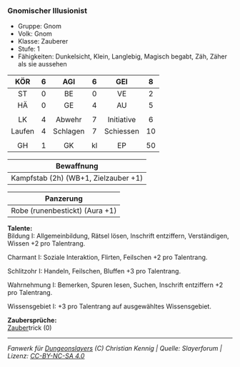 ### Gnomischer Illusionist

- Gruppe: Gnom
- Volk: Gnom
- Klasse: Zauberer
- Stufe: 1
- Fähigkeiten: Dunkelsicht, Klein, Langlebig, Magisch begabt, Zäh, Zäher als sie aussehen

|  KÖR   |  6  |   AGI    |  6  |    GEI     |  8  |
| :----: | :-: | :------: | :-: | :--------: | :-: |
|   ST   |  0  |    BE    |  0  |     VE     |  2  |
|   HÄ   |  0  |    GE    |  4  |     AU     |  5  |
|        |     |          |     |            |     |
|   LK   |  4  |  Abwehr  |  7  | Initiative |  6  |
| Laufen |  4  | Schlagen |  7  | Schiessen  | 10  |
|        |     |          |     |            |     |
|   GH   |  1  |    GK    | kl  |     EP     | 50  |

|              Bewaffnung              |
| :----------------------------------: |
| Kampfstab (2h) (WB+1, Zielzauber +1) |

|           Panzerung            |
| :----------------------------: |
| Robe (runenbestickt) (Aura +1) |

**Talente:**  
Bildung I: Allgemeinbildung, Rätsel lösen, Inschrift entziffern, Verständigen, Wissen +2 pro Talentrang.

Charmant I: Soziale Interaktion, Flirten, Feilschen +2 pro Talentrang.

Schlitzohr I: Handeln, Feilschen, Bluffen +3 pro Talentrang.

Wahrnehmung I: Bemerken, Spuren lesen, Suchen, Inschrift entziffern +2 pro Talentrang.

Wissensgebiet I: +3 pro Talentrang auf ausgewähltes Wissensgebiet.

**Zaubersprüche:**  
[Zauber](/fanwerk/zauber/zauber.md)trick (0)

---

_Fanwerk für [Dungeonslayers](https://www.dungeonslayers.net/) (C) Christian Kennig | Quelle: Slayerforum | Lizenz: [CC-BY-NC-SA 4.0](https://creativecommons.org/licenses/by-nc-sa/4.0/deed.de)_
